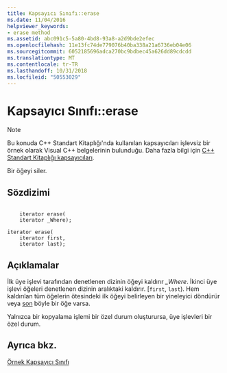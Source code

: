 ```yaml
---
title: Kapsayıcı Sınıfı::erase
ms.date: 11/04/2016
helpviewer_keywords:
- erase method
ms.assetid: abc091c5-5a80-4bd8-93a8-a2d9bde2efec
ms.openlocfilehash: 11e13fc74de779076b40ba338a21a6736eb04e06
ms.sourcegitcommit: 6052185696adca270bc9bdbec45a626dd89cdcdd
ms.translationtype: MT
ms.contentlocale: tr-TR
ms.lasthandoff: 10/31/2018
ms.locfileid: "50553029"
---
```

# <a name="container-classerase"></a>Kapsayıcı Sınıfı::erase

> [!NOTE]
> Bu konuda C++ Standart Kitaplığı'nda kullanılan kapsayıcıları işlevsiz bir örnek olarak Visual C++ belgelerinin bulunduğu. Daha fazla bilgi için [C++ Standart Kitaplığı kapsayıcıları](../standard-library/stl-containers.md).

Bir öğeyi siler.

## <a name="syntax"></a>Sözdizimi

```

    iterator erase(
    iterator _Where);

iterator erase(
    iterator first,
    iterator last);
```

## <a name="remarks"></a>Açıklamalar

İlk üye işlevi tarafından denetlenen dizinin öğeyi kaldırır *_Where*. İkinci üye işlevi öğeleri denetlenen dizinin aralıktaki kaldırır. [`first`, `last`). Hem kaldırılan tüm öğelerin ötesindeki ilk öğeyi belirleyen bir yineleyici döndürür veya [son](../standard-library/container-class-end.md) böyle bir öğe varsa.

Yalnızca bir kopyalama işlemi bir özel durum oluşturursa, üye işlevleri bir özel durum.

## <a name="see-also"></a>Ayrıca bkz.

[Örnek Kapsayıcı Sınıfı](../standard-library/sample-container-class.md)<br/>
